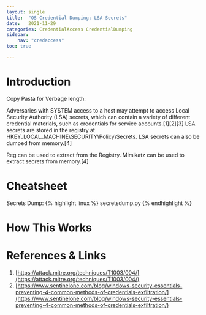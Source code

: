 ```yaml
---
layout: single
title:  "OS Credential Dumping: LSA Secrets"
date:   2021-11-29
categories: CredentialAccess CredentialDumping
sidebar:
    nav: "credaccess"
toc: true

---
```


# Introduction
 Copy Pasta for Verbage length:

Adversaries with SYSTEM access to a host may attempt to access Local Security Authority (LSA) secrets, which can contain a variety of different credential materials, such as credentials for service accounts.[1][2][3] LSA secrets are stored in the registry at HKEY_LOCAL_MACHINE\SECURITY\Policy\Secrets. LSA secrets can also be dumped from memory.[4]

Reg can be used to extract from the Registry. Mimikatz can be used to extract secrets from memory.[4]

# Cheatsheet
Secrets Dump:
{% highlight linux %}
secretsdump.py 
{% endhighlight %}

# How This Works


# References & Links
1. [https://attack.mitre.org/techniques/T1003/004/](https://attack.mitre.org/techniques/T1003/004/)
2. [https://www.sentinelone.com/blog/windows-security-essentials-preventing-4-common-methods-of-credentials-exfiltration/](https://www.sentinelone.com/blog/windows-security-essentials-preventing-4-common-methods-of-credentials-exfiltration/)
